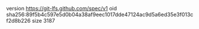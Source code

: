 version https://git-lfs.github.com/spec/v1
oid sha256:89f5b4c597e5d0b04a38af9eec1017dde47124ac9d5a6ed35e3f013cf2d8b226
size 3187
